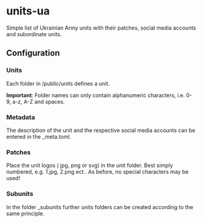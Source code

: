 # units-ua

Simple list of Ukrainian Army units with their patches, social media accounts and subordinate units.

## Configuration

### Units

Each folder in /public/units defines a unit.

**Important**: Folder names can only contain alphanumeric characters, i.e. 0-9, a-z, A-Z and spaces.

### Metadata

The description of the unit and the respective social media accounts can be entered in the _meta.toml.

### Patches

Place the unit logos ( jpg, png or svg) in the unit folder. Best simply numbered, e.g. 1.jpg, 2.png ect.. As before, no special characters may be used!

### Subunits

In the folder _subunits further units folders can be created according to the same principle.